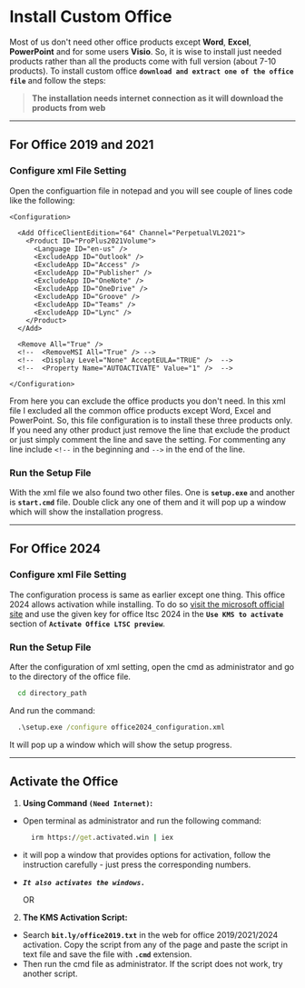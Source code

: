 # Install Custom Office
Most of us don't need other office products except **Word**, **Excel**, **PowerPoint** and for some users **Visio**. So, it is wise to install just needed products rather than all the products come with full version (about 7-10 products). To install custom office **`download and extract one of the office file`** and follow the steps:

> **The installation needs internet connection as it will download the products from web**

---

## **For Office 2019 and 2021**
### Configure xml File Setting
Open the configuartion file in notepad and you will see couple of lines code like the following:
```code
<Configuration>

  <Add OfficeClientEdition="64" Channel="PerpetualVL2021">
    <Product ID="ProPlus2021Volume">
      <Language ID="en-us" />
      <ExcludeApp ID="Outlook" />
      <ExcludeApp ID="Access" />
      <ExcludeApp ID="Publisher" />
      <ExcludeApp ID="OneNote" />
      <ExcludeApp ID="OneDrive" />
      <ExcludeApp ID="Groove" />
      <ExcludeApp ID="Teams" />
      <ExcludeApp ID="Lync" />
    </Product>
  </Add>

  <Remove All="True" />
  <!--  <RemoveMSI All="True" /> -->
  <!--  <Display Level="None" AcceptEULA="TRUE" />  -->
  <!--  <Property Name="AUTOACTIVATE" Value="1" />  -->

</Configuration>
```
From here you can exclude the office products you don't need. In this xml file I excluded all the common office products except Word, Excel and PowerPoint. So, this file configuration is to install these three products only. If you need any other product just remove the line that exclude the product or just simply comment the line and save the setting. For commenting any line include `<!--` in the beginning and `-->` in the end of the line.

### Run the Setup File
With the xml file we also found two other files. One is **`setup.exe`** and another is **`start.cmd`** file. Double click any one of them and it will pop up a window which will show the installation progress.

---

## **For Office 2024**
### Configure xml File Setting
The configuration process is same as earlier except one thing. This office 2024 allows activation while installing. To do so [visit the microsoft official site](https://learn.microsoft.com/en-us/office/ltsc/preview/install-ltsc-preview) and use the given key for office ltsc 2024 in the **`Use KMS to activate`** section of **`Activate Office LTSC preview`**.
### Run the Setup File
After the configuration of xml setting, open the cmd as administrator and go to the directory of the office file.
  ```cmd
    cd directory_path
  ```
And run the command:
  ```cmd
    .\setup.exe /configure office2024_configuration.xml
  ```
It will pop up a window which will show the setup progress.

---


## Activate the Office
1. **Using Command `(Need Internet)`:**
- Open terminal as administrator and run the following command: 
  ```cmd
    irm https://get.activated.win | iex
  ```
- it will pop a window that provides options for activation, follow the instruction carefully - just press the corresponding numbers.
- ***`It also activates the windows.`***
  
  OR

2. **The KMS Activation Script:** 
  - Search **`bit.ly/office2019.txt`** in the web for office 2019/2021/2024 activation. Copy the script from any of the page and paste the script in text file and save the file with **`.cmd`** extension.
  - Then run the cmd file as administrator. If the script does not work, try another script.